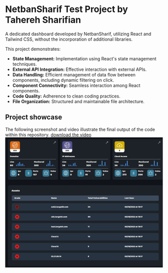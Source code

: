 # NetbanSharif Test Project by Tahereh Sharifian

A dedicated dashboard developed by NetbanSharif, utilizing React and Tailwind CSS, without the incorporation of additional libraries.

This project demonstrates:

- **State Management:** Implementation using React's state management techniques.
- **External API Integration:** Effective interaction with external APIs.
- **Data Handling:** Efficient management of data flow between components, including dynamic filtering on click.
- **Component Connectivity:** Seamless interaction among React components.
- **Code Quality:** Adherence to clean coding practices.
- **File Organization:** Structured and maintainable file architecture.

## Project showcase

The following screenshot and video illustrate the final output of the code within this repository.
[download the video](http://localhost:3000/final_result.mp4)
![screenshot](final_result.jpeg)

